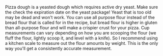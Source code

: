 Pizza dough is a yeasted dough which requires active dry yeast.
Make sure the check the expiration date on the yeast package!
Yeast that is too old may be dead and won't work.
You can use all purpose flour instead of the bread flour that is called for in the recipe, but bread flour is higher in gluten than all-purpose flour and will make a crispier crust for your pizza. 
Cup measurements can vary depending on how you are scooping the flour (we fluff the flour, lightly scoop it, and level with a knife). 
So I recommend using a kitchen scale to measure out the flour amounts by weight. This is the only way you'll get a consistently accurate measurement.